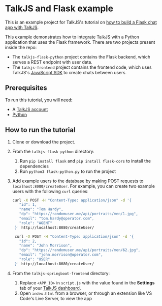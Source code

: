 # TalkJS and Flask example

This is an example project for TalkJS's tutorial on [how to build a Flask chat app with TalkJS](https://talkjs.com/resources/flask-chat-app/).

This example demonstrates how to integrate TalkJS with a Python application that uses the Flask framework. There are two projects present inside the repo:

- The `talkjs-flask-python` project contains the Flask backend, which serves a REST endpoint with user data.
- The `talkjs-frontend` project contains the frontend code, which uses TalkJS's [JavaScript SDK](https://talkjs.com/docs/Reference/JavaScript_Chat_SDK/) to create chats between users.

## Prerequisites

To run this tutorial, you will need:

- A [TalkJS account](https://talkjs.com/dashboard/login)
- [Python](https://www.python.org/downloads/)

## How to run the tutorial

1. Clone or download the project.
1. From the `talkjs-flask-python` directory:
   1. Run `pip install flask` and `pip install flask-cors` to install the dependencies
   1. Run `python3 flask-python.py` to run the project
1. Add example users to the database by making POST requests to `localhost:8080/createUser`. For example, you can create two example users with the following `curl` queries:

   ```sh
   curl -X POST -H "Content-Type: application/json" -d '{
      "id": 1,
      "name": "Tom Hardy",
      "dp": "https://randomuser.me/api/portraits/men/1.jpg",
      "email": "tom.hardy@operator.com",
      "role": "AGENT"
    }' http://localhost:8080/createUser/

   ```

   ```sh
    curl -X POST -H "Content-Type: application/json" -d '{
      "id": 2,
      "name": "John Morrison",
      "dp": "https://randomuser.me/api/portraits/men/62.jpg",
      "email": "john.morrison@operator.com",
      "role": "USER"
    }' http://localhost:8080/createUser/

   ```

1. From the `talkjs-springboot-frontend` directory:
   1. Replace `<APP_ID>` in `script.js` with the value found in the **Settings** tab of your [TalkJS dashboard](https://talkjs.com/dashboard/login).
   1. Open `index.html` from a browser, or through an extension like VS Code's Live Server, to view the app
